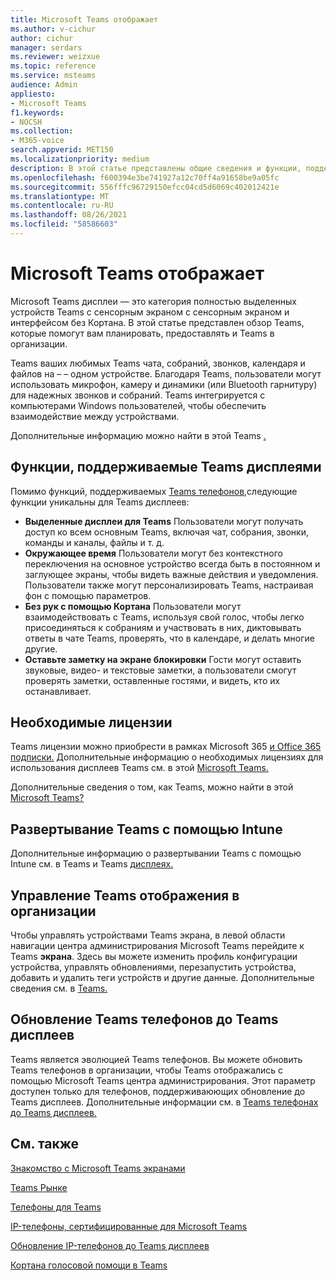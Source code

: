 ```yaml
---
title: Microsoft Teams отображает
ms.author: v-cichur
author: cichur
manager: serdars
ms.reviewer: weizxue
ms.topic: reference
ms.service: msteams
audience: Admin
appliesto:
- Microsoft Teams
f1.keywords:
- NOCSH
ms.collection:
- M365-voice
search.appverid: MET150
ms.localizationpriority: medium
description: В этой статье представлены общие сведения и функции, поддерживаемые Microsoft Teams дисплеях.
ms.openlocfilehash: f600394e3be741927a12c70ff4a91658be9a05fc
ms.sourcegitcommit: 556fffc96729150efcc04cd5d6069c402012421e
ms.translationtype: MT
ms.contentlocale: ru-RU
ms.lasthandoff: 08/26/2021
ms.locfileid: "58586603"
---
```

# <a name="microsoft-teams-displays"></a>Microsoft Teams отображает

Microsoft Teams дисплеи — это категория полностью выделенных устройств Teams с сенсорным экраном с сенсорным экраном и интерфейсом без Кортана. В этой статье представлен обзор Teams, которые помогут вам планировать, предоставлять и Teams в организации.

Teams ваших любимых Teams чата, собраний, звонков, календаря и файлов на &ndash; &ndash; одном устройстве. Благодаря Teams, пользователи могут использовать микрофон, камеру и динамики (или Bluetooth гарнитуру) для надежных звонков и собраний. Teams интегрируется с компьютерами Windows пользователей, чтобы обеспечить взаимодействие между устройствами.

Дополнительные информацию можно найти в этой Teams [.](https://support.microsoft.com/office/get-started-with-teams-displays-ff299825-7f13-4528-96c2-1d3437e6d4e6)

## <a name="features-supported-by-teams-displays"></a>Функции, поддерживаемые Teams дисплеями

Помимо функций, поддерживаемых [Teams телефонов,](phones-for-teams.md#features-supported-by-teams-phones)следующие функции уникальны для Teams дисплеев:

- **Выделенные дисплеи для Teams** Пользователи могут получать доступ ко всем основным Teams, включая чат, собрания, звонки, команды и каналы, файлы и т. д.
- **Окружающее время** Пользователи могут без контекстного переключения на основное устройство всегда быть в постоянном и заглующее экраны, чтобы видеть важные действия и уведомления. Пользователи также могут персонализировать Teams, настраивая фон с помощью параметров.
- **Без рук с помощью Кортана** Пользователи могут взаимодействовать с Teams, используя свой голос, чтобы легко присоединяться к собраниям и участвовать в них, диктовывать ответы в чате Teams, проверять, что в календаре, и делать многие другие.
- **Оставьте заметку на экране блокировки** Гости могут оставить звуковые, видео- и текстовые заметки, а пользователи смогут проверять заметки, оставленные гостями, и видеть, кто их останавливает.  

## <a name="required-licenses"></a>Необходимые лицензии

Teams лицензии можно приобрести в рамках Microsoft 365 [и Office 365 подписки.](/office365/servicedescriptions/teams-service-description) Дополнительные информацию о необходимых лицензиях для использования дисплеев Teams см. в этой [Microsoft Teams.](https://products.office.com/microsoft-teams/voice-calling)

Дополнительные сведения о том, как Teams, можно найти в этой [Microsoft Teams?](https://support.office.com/article/fc7f1634-abd3-4f26-a597-9df16e4ca65b)

## <a name="deploy-teams-displays-using-intune"></a>Развертывание Teams с помощью Intune

Дополнительные информацию о развертывании Teams с помощью Intune см. в Teams и Teams [дисплеях.](phones-displays-deploy.md)

## <a name="manage-teams-displays-in-your-organization"></a>Управление Teams отображения в организации

Чтобы управлять устройствами Teams экрана, в левой области навигации центра администрирования Microsoft Teams перейдите к Teams **экрана**. Здесь вы можете изменить профиль конфигурации устройства, управлять обновлениями, перезапустить устройства, добавить и удалить теги устройств и другие данные. Дополнительные сведения см. в [Teams.](device-management.md)

## <a name="upgrade-teams-phones-to-teams-displays"></a>Обновление Teams телефонов до Teams дисплеев

Teams является эволюцией Teams телефонов. Вы можете обновить Teams телефонов в организации, чтобы Teams отображались с помощью Microsoft Teams центра администрирования. Этот параметр доступен только для телефонов, поддерживаюющих обновление до Teams дисплеев. Дополнительные информации см. в [Teams телефонах до Teams дисплеев.](upgrade-phones-to-displays.md)

## <a name="see-also"></a>См. также

[Знакомство с Microsoft Teams экранами](https://techcommunity.microsoft.com/t5/microsoft-teams-blog/introducing-microsoft-teams-displays/ba-p/1505437)

[Teams Рынке](https://office.com/teamsdevices)

[Телефоны для Teams](phones-for-teams.md)

[IP-телефоны, сертифицированные для Microsoft Teams](teams-ip-phones.md)

[Обновление IP-телефонов до Teams дисплеев](upgrade-phones-to-displays.md)

[Кортана голосовой помощи в Teams](../cortana-in-teams.md)